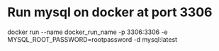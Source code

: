 # Run mysql on docker at port 3306

docker run --name docker_run_name -p 3306:3306 -e MYSQL_ROOT_PASSWORD=rootpassword -d mysql:latest

